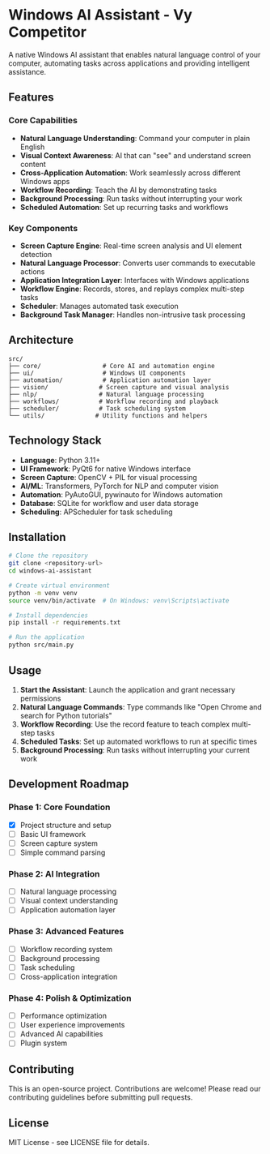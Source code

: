 # Windows AI Assistant - Vy Competitor

A native Windows AI assistant that enables natural language control of your computer, automating tasks across applications and providing intelligent assistance.

## Features

### Core Capabilities
- **Natural Language Understanding**: Command your computer in plain English
- **Visual Context Awareness**: AI that can "see" and understand screen content
- **Cross-Application Automation**: Work seamlessly across different Windows apps
- **Workflow Recording**: Teach the AI by demonstrating tasks
- **Background Processing**: Run tasks without interrupting your work
- **Scheduled Automation**: Set up recurring tasks and workflows

### Key Components
- **Screen Capture Engine**: Real-time screen analysis and UI element detection
- **Natural Language Processor**: Converts user commands to executable actions
- **Application Integration Layer**: Interfaces with Windows applications
- **Workflow Engine**: Records, stores, and replays complex multi-step tasks
- **Scheduler**: Manages automated task execution
- **Background Task Manager**: Handles non-intrusive task processing

## Architecture

```
src/
├── core/                 # Core AI and automation engine
├── ui/                   # Windows UI components
├── automation/           # Application automation layer
├── vision/              # Screen capture and visual analysis
├── nlp/                 # Natural language processing
├── workflows/           # Workflow recording and playback
├── scheduler/           # Task scheduling system
└── utils/              # Utility functions and helpers
```

## Technology Stack

- **Language**: Python 3.11+
- **UI Framework**: PyQt6 for native Windows interface
- **Screen Capture**: OpenCV + PIL for visual processing
- **AI/ML**: Transformers, PyTorch for NLP and computer vision
- **Automation**: PyAutoGUI, pywinauto for Windows automation
- **Database**: SQLite for workflow and user data storage
- **Scheduling**: APScheduler for task scheduling

## Installation

```bash
# Clone the repository
git clone <repository-url>
cd windows-ai-assistant

# Create virtual environment
python -m venv venv
source venv/bin/activate  # On Windows: venv\Scripts\activate

# Install dependencies
pip install -r requirements.txt

# Run the application
python src/main.py
```

## Usage

1. **Start the Assistant**: Launch the application and grant necessary permissions
2. **Natural Language Commands**: Type commands like "Open Chrome and search for Python tutorials"
3. **Workflow Recording**: Use the record feature to teach complex multi-step tasks
4. **Scheduled Tasks**: Set up automated workflows to run at specific times
5. **Background Processing**: Run tasks without interrupting your current work

## Development Roadmap

### Phase 1: Core Foundation
- [x] Project structure and setup
- [ ] Basic UI framework
- [ ] Screen capture system
- [ ] Simple command parsing

### Phase 2: AI Integration
- [ ] Natural language processing
- [ ] Visual context understanding
- [ ] Application automation layer

### Phase 3: Advanced Features
- [ ] Workflow recording system
- [ ] Background processing
- [ ] Task scheduling
- [ ] Cross-application integration

### Phase 4: Polish & Optimization
- [ ] Performance optimization
- [ ] User experience improvements
- [ ] Advanced AI capabilities
- [ ] Plugin system

## Contributing

This is an open-source project. Contributions are welcome! Please read our contributing guidelines before submitting pull requests.

## License

MIT License - see LICENSE file for details. 